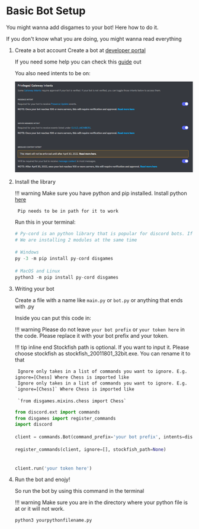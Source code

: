 # Basic Bot Setup

You might wanna add disgames to your bot! Here how to do it.

If you don't know what you are doing, you might wanna read everything

1. Create a bot account
    Create a bot at [developer portal](https://discordapp.com/developers/applications/me)

    If you need some help you can check this [guide](https://docs.pycord.dev/en/master/discord.html) out

    You also need intents to be on:

    ![intents](../src/screenshots/intents.png)

2. Install the library

    !!! warning
        Make sure you have python and pip installed. Install python [here](https://www.python.org/downloads/)

        Pip needs to be in path for it to work

    Run this in your terminal:

    ```python
    # Py-cord is an python library that is popular for discord bots. If you like discord.py you can replace py-cord with discord.py
    # We are installing 2 modules at the same time

    # Windows
    py -3 -m pip install py-cord disgames

    # MacOS and Linux
    python3 -m pip install py-cord disgames
    ```

3. Writing your bot

    Create a file with a name like `main.py` or `bot.py` or anything that ends with .py

    Inside you can put this code in:

    !!! warning
        Please do not leave `your bot prefix` or `your token here` in the code. Please replace it with your bot prefix and your token.

    !!! tip inline end
        Stockfish path is optional. If you want to input it. Please choose stockfish as stockfish_20011801_32bit.exe. You can rename it to that

        Ignore only takes in a list of commands you want to ignore. E.g. ignore=[Chess] Where Chess is imported like
        Ignore only takes in a list of commands you want to ignore. E.g. `ignore=[Chess]` Where Chess is imported like

        `from disgames.mixins.chess import Chess`

    ```python
    from discord.ext import commands
    from disgames import register_commands
    import discord

    client = commands.Bot(command_prefix='your bot prefix', intents=discord.Intents.all())

    register_commands(client, ignore=[], stockfish_path=None)


    client.run('your token here')
    ```

4. Run the bot and enojy!

    So run the bot by using this command in the terminal

    !!! warning
        Make sure you are in the directory where your python file is at or it will not work.

    ```python
    python3 yourpythonfilename.py
    ```
